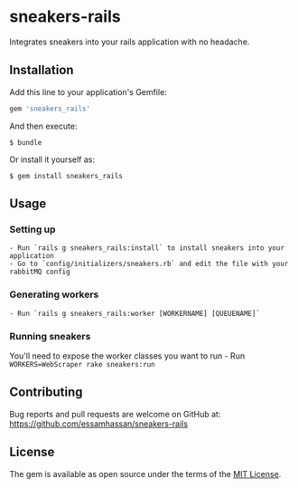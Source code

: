 # sneakers-rails

Integrates sneakers into your rails application with no headache.

## Installation

Add this line to your application's Gemfile:

```ruby
gem 'sneakers_rails'
```

And then execute:

    $ bundle

Or install it yourself as:

    $ gem install sneakers_rails

## Usage

### Setting up
    - Run `rails g sneakers_rails:install` to install sneakers into your application
    - Go to `config/initializers/sneakers.rb` and edit the file with your rabbitMQ config

### Generating workers
    - Run `rails g sneakers_rails:worker [WORKERNAME] [QUEUENAME]`

### Running sneakers
You'll need to expose the worker classes you want to run
    - Run `WORKERS=WebScraper rake sneakers:run`

## Contributing

Bug reports and pull requests are welcome on GitHub at:
https://github.com/essamhassan/sneakers-rails


## License

The gem is available as open source under the terms of the [MIT License](http://opensource.org/licenses/MIT).

